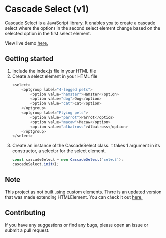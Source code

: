 # Cascade Select (v1)

Cascade Select is a JavaScript library. It enables you to create a cascade select where the options in the second select element change based on the selected option in the first select element.

View live demo [here.](https://3l4x.github.io/cascade-select/)

## Getting started

 1. Include the index.js file in your HTML file
 2. Create a select element in your HTML file
    ``` javascript
    <select>
        <optgroup label="4-legged pets">
            <option value="hamster">Hamster</option>
            <option value="dog">Dog</option>
            <option value="cat">Cat</option>
        </optgroup>
        <optgroup label="Flying pets">
            <option value="parrot">Parrot</option>
            <option value="macaw">Macaw</option>
            <option value="albatross">Albatross</option>
        </optgroup>
    </select>
    ```
 3. Create an instance of the CascadeSelect class. It takes 1 argument in its constructor, a selector for the select element.
    ```javascript
    const cascadeSelect = new CascadeSelect('select');
    cascadeSelect.init();
    ```

## Note

This project as not built using custom elements. There is an updated version that was made extending HTMLElement. You can check it out [here.](https://github.com/3l4x/cascade-select-HTMLElement)


## Contributing

If you have any suggestions or find any bugs, please open an issue or submit a pull request.
